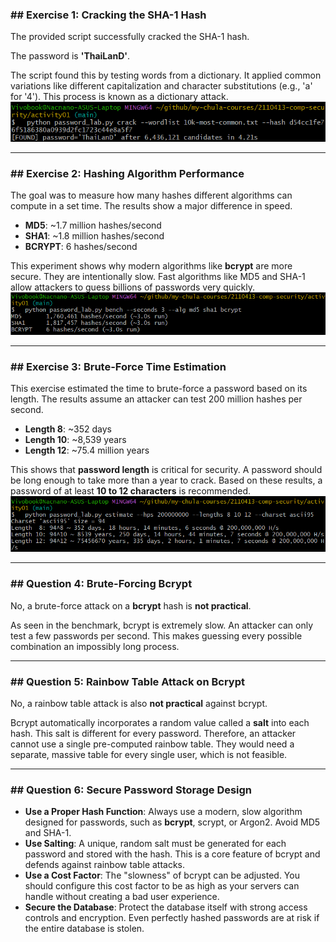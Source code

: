 ### ## Exercise 1: Cracking the SHA-1 Hash

The provided script successfully cracked the SHA-1 hash.

The password is **'ThaiLanD'**.

The script found this by testing words from a dictionary. It applied common variations like different capitalization and character substitutions (e.g., 'a' for '4'). This process is known as a dictionary attack.
![alt text](image.png)

---

### ## Exercise 2: Hashing Algorithm Performance

The goal was to measure how many hashes different algorithms can compute in a set time. The results show a major difference in speed.

- **MD5**: ~1.7 million hashes/second
- **SHA1**: ~1.8 million hashes/second
- **BCRYPT**: 6 hashes/second

This experiment shows why modern algorithms like **bcrypt** are more secure. They are intentionally slow. Fast algorithms like MD5 and SHA-1 allow attackers to guess billions of passwords very quickly.
![alt text](image-1.png)

---

### ## Exercise 3: Brute-Force Time Estimation

This exercise estimated the time to brute-force a password based on its length. The results assume an attacker can test 200 million hashes per second.

- **Length 8**: ~352 days
- **Length 10**: ~8,539 years
- **Length 12**: ~75.4 million years

This shows that **password length** is critical for security. A password should be long enough to take more than a year to crack. Based on these results, a password of at least **10 to 12 characters** is recommended.
![alt text](image-2.png)

---

### ## Question 4: Brute-Forcing Bcrypt

No, a brute-force attack on a **bcrypt** hash is **not practical**.

As seen in the benchmark, bcrypt is extremely slow. An attacker can only test a few passwords per second. This makes guessing every possible combination an impossibly long process.

---

### ## Question 5: Rainbow Table Attack on Bcrypt

No, a rainbow table attack is also **not practical** against bcrypt.

Bcrypt automatically incorporates a random value called a **salt** into each hash. This salt is different for every password. Therefore, an attacker cannot use a single pre-computed rainbow table. They would need a separate, massive table for every single user, which is not feasible.

---

### ## Question 6: Secure Password Storage Design

- **Use a Proper Hash Function**: Always use a modern, slow algorithm designed for passwords, such as **bcrypt**, scrypt, or Argon2. Avoid MD5 and SHA-1.
- **Use Salting**: A unique, random salt must be generated for each password and stored with the hash. This is a core feature of bcrypt and defends against rainbow table attacks.
- **Use a Cost Factor**: The "slowness" of bcrypt can be adjusted. You should configure this cost factor to be as high as your servers can handle without creating a bad user experience.
- **Secure the Database**: Protect the database itself with strong access controls and encryption. Even perfectly hashed passwords are at risk if the entire database is stolen.
